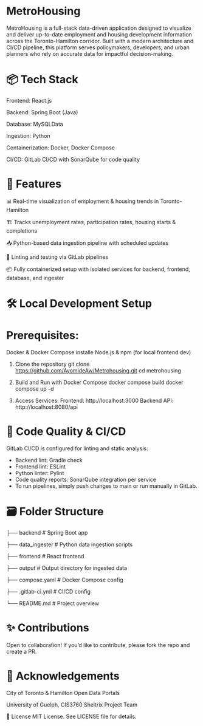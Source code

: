 # MetroHousing

MetroHousing is a full-stack data-driven application designed to visualize and deliver up-to-date employment and housing development information across the Toronto-Hamilton corridor. Built with a modern architecture and CI/CD pipeline, this platform serves policymakers, developers, and urban planners who rely on accurate data for impactful decision-making.

# 📦 Tech Stack

Frontend: React.js

Backend: Spring Boot (Java)

Database: MySQLData 

Ingestion: Python

Containerization: Docker, Docker Compose

CI/CD: GitLab CI/CD with SonarQube for code quality

# 🚀 Features

📊 Real-time visualization of employment & housing trends in Toronto-Hamilton

🏗️ Tracks unemployment rates, participation rates, housing starts & completions

📥 Python-based data ingestion pipeline with scheduled updates

🧪 Linting and testing via GitLab pipelines

📦 Fully containerized setup with isolated services for backend, frontend, database, and ingester

# 🛠️ Local Development Setup

# Prerequisites:
Docker & Docker Compose installe
Node.js & npm (for local frontend dev)

1. Clone the repository
git clone https://github.com/AyomideAw/Metrohousing.git
cd metrohousing

2. Build and Run with Docker Compose
docker compose build
docker compose up -d

3. Access Services:
Frontend: http://localhost:3000
Backend API: http://localhost:8080/api

# 🧪 Code Quality & CI/CD

GitLab CI/CD is configured for linting and static analysis:
- Backend lint: Gradle check
- Frontend lint: ESLint
- Python linter: Pylint
- Code quality reports: SonarQube integration per service
- To run pipelines, simply push changes to main or run manually in GitLab.

# 🗃️ Folder Structure

├── backend                # Spring Boot app

├── data_ingester         # Python data ingestion scripts

├── frontend              # React frontend

├── output                # Output directory for ingested data

├── compose.yaml          # Docker Compose config

├── .gitlab-ci.yml        # CI/CD config

└── README.md             # Project overview

# ✨ Contributions

Open to collaboration! If you’d like to contribute, please fork the repo and create a PR.

# 🙌 Acknowledgements

City of Toronto & Hamilton Open Data Portals

University of Guelph, CIS3760 Sheltrix Project Team

📄 License
MIT License. See LICENSE file for details.

